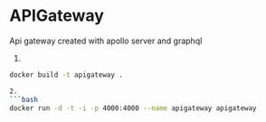 # APIGateway
Api gateway created with apollo server and graphql

1. 
  ```bash
  docker build -t apigateway .

2.
  ```bash
  docker run -d -t -i -p 4000:4000 --name apigateway apigateway
